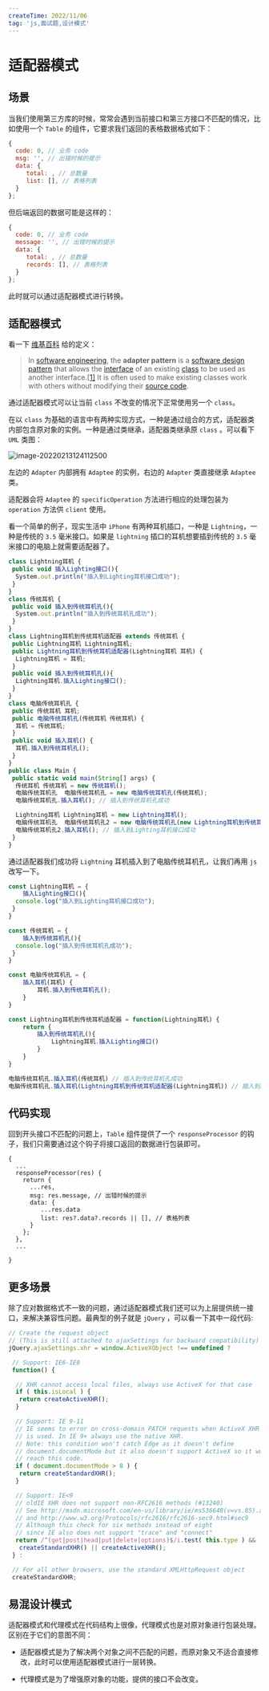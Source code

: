 ```yaml
---
createTime: 2022/11/06
tag: 'js,面试题,设计模式'
---
```

# 适配器模式

## 场景

当我们使用第三方库的时候，常常会遇到当前接口和第三方接口不匹配的情况，比如使用一个 `Table` 的组件，它要求我们返回的表格数据格式如下：

```js
{
  code: 0, // 业务 code
  msg: '', // 出错时候的提示
  data: {
     total: , // 总数量
     list: [], // 表格列表
  }
};

```

但后端返回的数据可能是这样的：

```js
{
  code: 0, // 业务 code
  message: '', // 出错时候的提示
  data: {
     total: , // 总数量
     records: [], // 表格列表
  }
};

```

此时就可以通过适配器模式进行转换。

## 适配器模式

看一下 [维基百科](https://link.juejin.cn/?target=) 给的定义：

> In [software engineering](https://link.juejin.cn/?target=https%3A%2F%2Fen.wikipedia.org%2Fwiki%2FSoftware_engineering "https://en.wikipedia.org/wiki/Software_engineering"), the **adapter pattern** is a [software design pattern](https://link.juejin.cn/?target=https%3A%2F%2Fen.wikipedia.org%2Fwiki%2FSoftware_design_pattern "https://en.wikipedia.org/wiki/Software_design_pattern") that allows the [interface](https://link.juejin.cn/?target=https%3A%2F%2Fen.wikipedia.org%2Fwiki%2FInterface_(computer_science) "https://en.wikipedia.org/wiki/Interface_(computer_science)") of an existing [class](https://link.juejin.cn/?target=https%3A%2F%2Fen.wikipedia.org%2Fwiki%2FClass_(computer_science) "https://en.wikipedia.org/wiki/Class_(computer_science)") to be used as another interface.\[[1\]](https://link.juejin.cn/?target=https%3A%2F%2Fen.wikipedia.org%2Fwiki%2FAdapter_pattern%23cite_note-HeadFirst-1 "https://en.wikipedia.org/wiki/Adapter_pattern#cite_note-HeadFirst-1") It is often used to make existing classes work with others without modifying their [source code](https://link.juejin.cn/?target=https%3A%2F%2Fen.wikipedia.org%2Fwiki%2FSource_code "https://en.wikipedia.org/wiki/Source_code").

通过适配器模式可以让当前 `class` 不改变的情况下正常使用另一个 `class`。

在以 `class` 为基础的语言中有两种实现方式，一种是通过组合的方式，适配器类内部包含原对象的实例。一种是通过类继承，适配器类继承原 `class` 。可以看下 `UML` 类图：

![image-20220213124112500](https://p3-juejin.byteimg.com/tos-cn-i-k3u1fbpfcp/b401fbb4fcb143d0b816e5430b06366c~tplv-k3u1fbpfcp-zoom-in-crop-mark:4536:0:0:0.image)

左边的 `Adapter` 内部拥有 `Adaptee` 的实例，右边的 `Adapter` 类直接继承 `Adaptee` 类。

适配器会将 `Adaptee` 的 `specificOperation` 方法进行相应的处理包装为 `operation` 方法供 `client` 使用。

看一个简单的例子，现实生活中 `iPhone` 有两种耳机插口，一种是 `Lightning`，一种是传统的 `3.5` 毫米接口。如果是 `lightning` 插口的耳机想要插到传统的 `3.5` 毫米接口的电脑上就需要适配器了。

```js
class Lightning耳机 {
 public void 插入Lighting接口(){
  System.out.println("插入到Lighting耳机接口成功");
 }
}
class 传统耳机 {
 public void 插入到传统耳机孔(){
  System.out.println("插入到传统耳机孔成功");
 }
}
class Lightning耳机到传统耳机适配器 extends 传统耳机 {
 public Lightning耳机 Lightning耳机;
 public Lightning耳机到传统耳机适配器(Lightning耳机 耳机) {
  Lightning耳机 = 耳机;
 }
 public void 插入到传统耳机孔(){
  Lightning耳机.插入Lighting接口();
 }
}
class 电脑传统耳机孔 {
 public 传统耳机 耳机;
 public 电脑传统耳机孔(传统耳机 传统耳机) {
  耳机 = 传统耳机;
 }
 public void 插入耳机() {
  耳机.插入到传统耳机孔();
 }
}
public class Main {
 public static void main(String[] args) {
  传统耳机 传统耳机 = new 传统耳机();
  电脑传统耳机孔  电脑传统耳机孔 = new 电脑传统耳机孔(传统耳机);
  电脑传统耳机孔.插入耳机(); // 插入到传统耳机孔成功

  Lightning耳机 Lightning耳机 = new Lightning耳机();
  电脑传统耳机孔  电脑传统耳机孔2 = new 电脑传统耳机孔(new Lightning耳机到传统耳机适配器(Lightning耳机)); 
  电脑传统耳机孔2.插入耳机(); // 插入到Lighting耳机接口成功
 }
}

```

通过适配器我们成功将 `Lightning` 耳机插入到了电脑传统耳机孔，让我们再用 `js` 改写一下。

```js
const Lightning耳机 = {
    插入Lighting接口(){
  console.log("插入到Lighting耳机接口成功");
 }
}

const 传统耳机 = {
    插入到传统耳机孔(){
  console.log("插入到传统耳机孔成功");
 }
}

const 电脑传统耳机孔 = {
    插入耳机(耳机) {
        耳机.插入到传统耳机孔();
    }
}

const Lightning耳机到传统耳机适配器 = function(Lightning耳机) {
    return {
        插入到传统耳机孔(){
            Lightning耳机.插入Lighting接口()
        }
    }
}

电脑传统耳机孔.插入耳机(传统耳机) // 插入到传统耳机孔成功
电脑传统耳机孔.插入耳机(Lightning耳机到传统耳机适配器(Lightning耳机)) // 插入到Lighting耳机接口成功

```

## 代码实现

回到开头接口不匹配的问题上，`Table` 组件提供了一个 `responseProcessor` 的钩子，我们只需要通过这个钩子将接口返回的数据进行包装即可。

```
{
  ...
  responseProcessor(res) {
    return {
      ...res,
      msg: res.message, // 出错时候的提示
      data: {
         ...res.data
         list: res?.data?.records || [], // 表格列表
      }
    };
  },
  ...
  
}

```

## 更多场景

除了应对数据格式不一致的问题，通过适配器模式我们还可以为上层提供统一接口，来解决兼容性问题。最典型的例子就是 `jQuery` ，可以看一下其中一段代码:

```js
// Create the request object
// (This is still attached to ajaxSettings for backward compatibility)
jQuery.ajaxSettings.xhr = window.ActiveXObject !== undefined ?

 // Support: IE6-IE8
 function() {

  // XHR cannot access local files, always use ActiveX for that case
  if ( this.isLocal ) {
   return createActiveXHR();
  }

  // Support: IE 9-11
  // IE seems to error on cross-domain PATCH requests when ActiveX XHR
  // is used. In IE 9+ always use the native XHR.
  // Note: this condition won't catch Edge as it doesn't define
  // document.documentMode but it also doesn't support ActiveX so it won't
  // reach this code.
  if ( document.documentMode > 8 ) {
   return createStandardXHR();
  }

  // Support: IE<9
  // oldIE XHR does not support non-RFC2616 methods (#13240)
  // See http://msdn.microsoft.com/en-us/library/ie/ms536648(v=vs.85).aspx
  // and http://www.w3.org/Protocols/rfc2616/rfc2616-sec9.html#sec9
  // Although this check for six methods instead of eight
  // since IE also does not support "trace" and "connect"
  return /^(get|post|head|put|delete|options)$/i.test( this.type ) &&
   createStandardXHR() || createActiveXHR();
 } :

 // For all other browsers, use the standard XMLHttpRequest object
 createStandardXHR;

```

## 易混设计模式

适配器模式和代理模式在代码结构上很像，代理模式也是对原对象进行包装处理。区别在于它们的意图不同：

* 适配器模式是为了解决两个对象之间不匹配的问题，而原对象又不适合直接修改，此时可以使用适配器模式进行一层转换。

* 代理模式是为了增强原对象的功能，提供的接口不会改变。
